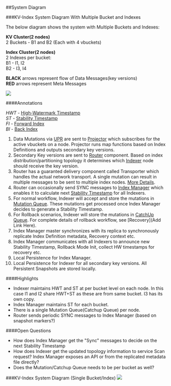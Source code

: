 ##System Diagram


###KV-Index System Diagram With Multiple Bucket and Indexes

The below diagram shows the system with Multiple Buckets and Indexes:

**KV Cluster(2 nodes)** <br>
2 Buckets - B1 and B2 (Each with 4 vbuckets)
<br>

**Index Cluster(2 nodes)** <br>
2 Indexes per bucket:<br>
B1 - I1, I2 <br>
B2 - I3, I4

**BLACK** arrows represent flow of Data Messages(key versions)<br>
**RED** arrows represent Meta Messages

![](https://rawgithub.com/deepkaran/sandbox/master/indexing/images/SystemDiagramMultipleBuckets.svg)

####Annotations

*HWT* - [High-Watermark Timestamp](https://github.com/couchbase/indexing/blob/master/secondary/docs/design/markdown/terminology.md)<br>
*ST* - [Stability Timestamp](https://github.com/couchbase/indexing/blob/master/secondary/docs/design/markdown/terminology.md)<br>
*FI* - [Forward Index](https://github.com/couchbase/indexing/blob/master/secondary/docs/design/markdown/terminology.md)<br>
*BI* - [Back Index](https://github.com/couchbase/indexing/blob/master/secondary/docs/design/markdown/terminology.md)<br>

1. Data Mutations via [UPR](https://github.com/couchbase/indexing/blob/master/secondary/docs/design/markdown/terminology.md) are sent to [Projector](https://github.com/couchbase/indexing/blob/master/secondary/docs/design/overview.md#components) which subscribes for the active vbuckets on a node. Projector runs map functions based on Index Definitions and outputs secondary key versions.
2. Secondary Key versions are sent to [Router](https://github.com/couchbase/indexing/blob/master/secondary/docs/design/overview.md#components) component. Based on index distribution/partitioning topology it determines which [Indexer](https://github.com/couchbase/indexing/blob/master/secondary/docs/design/overview.md#components) node should receive the key version. 
3. Router has a guaranted delivery component called Transporter which handles the actual network transport. A single mutation can result in multiple messages to be sent to multiple index nodes. [More Details](https://github.com/couchbase/indexing/blob/master/secondary/docs/design/markdown/mutation.md).
4. Router can occasionally send SYNC messages to [Index Manager](https://github.com/couchbase/indexing/blob/master/secondary/docs/design/overview.md#components) which enables it to calculate next [Stability Timestamp](https://github.com/couchbase/indexing/blob/master/secondary/docs/design/markdown/terminology.md) for all Indexers.
5. For normal workflow, Indexer will accept and store the mutations in [Mutation Queue](https://github.com/couchbase/indexing/blob/master/secondary/docs/design/markdown/terminology.md). These mutations get processed once Index Manager decides to generate a Stability Timestamp.
6. For Rollback scenarios, Indexer will store the mutations in [CatchUp Queue](https://github.com/couchbase/indexing/blob/master/secondary/docs/design/markdown/terminology.md). For complete details of rollback workflow, see [Recovery](Add Link Here).
7. Index Manager master synchronizes with its replica to synchronously replicate Index Definition metadata, Recovery context etc.
8. Index Manager communicates with all Indexers to announce new Stability Timestamp, Rollback Mode Init, collect HW timestamps for recovery etc.
9. Local Persistence for Index Manager. 
10. Local Persistence for Indexer for all secondary key versions. All Persistent Snapshots are stored locally.

####Highlights
- Indexer maintains HWT and ST at per bucket level on each node. In this case I1 and I2 share HWT+ST as these are from same bucket. I3 has its own copy. 
- Index Manager maintains ST for each bucket. 
- There is a single Mutation Queue(Catchup Queue) per node. 
- Router sends periodic SYNC messages to Index Manager (based on snapshot markers?)

####Open Questions
- How does Index Manager get the "Sync" messages to decide on the next Stability Timestamp
- How does Indexer get the updated topology information to service Scan request? Index Manager exposes an API or from the replicated metadata file directly?
- Does the Mutation/Catchup Queue needs to be per bucket as well?


###KV-Index System Diagram (Single Bucket/Index)
![](https://rawgithub.com/deepkaran/sandbox/master/indexing/images/SystemDiagram.svg)

